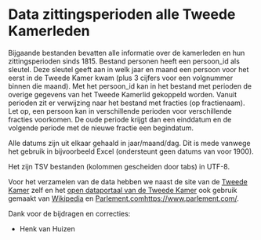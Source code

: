 # Data zittingsperioden alle Tweede Kamerleden

Bijgaande bestanden bevatten alle informatie over de kamerleden en hun zittingsperioden sinds 1815.
Bestand personen heeft een persoon_id als sleutel. Deze sleutel geeft aan in welk jaar en maand een persoon voor het eerst in de Tweede Kamer kwam (plus 3 cijfers voor een volgnummer binnen die maand).
Met het persoon_id kan in het bestand met perioden de overige gegevens van het Tweede Kamerlid gekoppeld worden.
Vanuit perioden zit er verwijzing naar het bestand met fracties (op fractienaam). 
Let op, een persoon kan in verschillende perioden voor verschillende fracties voorkomen. De oude periode krijgt dan een einddatum en de volgende periode met de nieuwe fractie een begindatum.

Alle datums zijn uit elkaar gehaald in jaar/maand/dag. Dit is mede vanwege het gebruik in bijvoorbeeld Excel (ondersteunt geen datums van voor 1900).

Het zijn TSV bestanden (kolommen gescheiden door tabs) in UTF-8.

Voor het verzamelen van de data hebben we naast de site van de [Tweede Kamer](https://www.tweedekamer.nl/kamerleden_en_commissies/alle_kamerleden) zelf en het [open dataportaal van de Tweede Kamer](https://opendata.tweedekamer.nl/) ook gebruik gemaakt van [Wikipedia](https://nl.wikipedia.org/wiki/Lijst_van_Tweede_Kamerleden_2021-2023) en [Parlement.com](https://www.parlement.com/)https://www.parlement.com/.

Dank voor de bijdragen en correcties:
- Henk van Huizen
